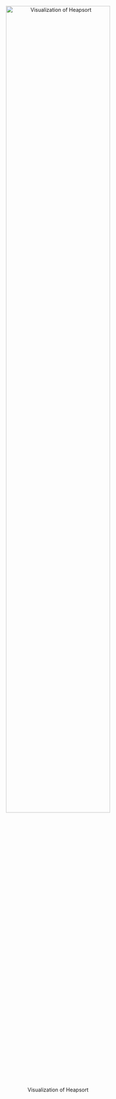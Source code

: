 <p align="center">
    <img src="heapsort-sorted.gif" width="75%" alt="Visualization of Heapsort"/>
  </p>
  <p align=center>
  Visualization of Heapsort
</p>
